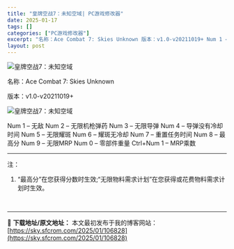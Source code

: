 ```yaml
---
title: "皇牌空战7：未知空域| PC游戏修改器"
date: 2025-01-17
tags: []
categories: ["PC游戏修改器"]
excerpt: "名称：Ace Combat 7: Skies Unknown 版本：v1.0-v20211019+ Num 1 – 无敌 Num 2 – 无限机枪弹药 Num 3 – 无限导弹 Num 4 – 导弹没有冷却时间 Num 5 – 无限耀斑 Num 6 – 耀斑无冷却 Num 7 – 重置任务时间 Nu&hellip;"
layout: post
---
```


<img title="49.webp" src="https://sky.sfcrom.com/wp-content/uploads/2025/01/bcffdf48d306a.webp" alt="皇牌空战7：未知空域" />

名称：Ace Combat 7: Skies Unknown

版本：v1.0-v20211019+

<img title="50.webp" src="https://sky.sfcrom.com/wp-content/uploads/2025/01/78644754f74b7.webp" alt="皇牌空战7：未知空域" />

Num 1 – 无敌
Num 2 – 无限机枪弹药
Num 3 – 无限导弹
Num 4 – 导弹没有冷却时间
Num 5 – 无限耀斑
Num 6 – 耀斑无冷却
Num 7 – 重置任务时间
Num 8 – 最高分
Num 9 – 无限MRP
Num 0 – 零部件重量
Ctrl+Num 1 – MRP乘数

<hr />

注：
<ol>
 	<li>“最高分”在您获得分数时生效;“无限物料需求计划”在您获得或花费物料需求计划时生效。</li>
</ol>
&nbsp;

---
📖 **下载地址/原文地址：** 本文最初发布于我的博客网站：[https://sky.sfcrom.com/2025/01/106828](https://sky.sfcrom.com/2025/01/106828)
